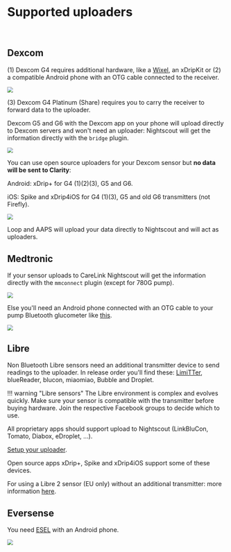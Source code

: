 # Supported uploaders

</br>

## Dexcom

(1) Dexcom G4 requires additional hardware, like a [Wixel](https://github.com/StephenBlackWasAlreadyTaken/xDrip/wiki/xDrip-Wireless-Bridge), an xDripKit or (2) a compatible Android phone with an OTG cable connected to the receiver.

<img src="..\img\Upload01.png" style="zoom:80%;" />

(3) Dexcom G4 Platinum (Share) requires you to carry the receiver to forward data to the uploader.

Dexcom G5 and G6 with the Dexcom app on your phone will upload directly to Dexcom servers and won't need an uploader: Nightscout will get the information directly with the `bridge` plugin.

<img src="..\img\Upload02.png" style="zoom:80%;" />

You can use open source uploaders for your Dexcom sensor but **no data will be sent to Clarity**:

Android: xDrip+ for G4 (1)(2)(3), G5 and G6.

iOS: Spike and xDrip4iOS for G4 (1)(3), G5 and old G6 transmitters (not Firefly).

<img src="..\img\Upload03.png" style="zoom:80%;" />

Loop and AAPS will upload your data directly to Nightscout and will act as uploaders.

## Medtronic

If your sensor uploads to CareLink Nightscout will get the information directly with the `mmconnect` plugin (except for 780G pump).

<img src="..\img\Upload04.png" style="zoom:80%;" />

Else you'll need an Android phone connected with an OTG cable to your pump Bluetooth glucometer like [this](http://pazaan.github.io/600SeriesAndroidUploader/).

<img src="..\img\Upload05.png" style="zoom:80%;" />

## Libre

Non Bluetooth Libre sensors need an additional transmitter device to send readings to the uploader. In release order you'll find these: [LimiTTer](https://github.com/JoernL/LimiTTer), blueReader, blucon, miaomiao, Bubble and Droplet.

!!! warning "Libre sensors"
    The Libre environment is complex and evolves quickly. Make sure your sensor is compatible with the transmitter before buying hardware. Join the respective Facebook groups to decide which to use.

All proprietary apps should support upload to Nightscout (LinkBluCon, Tomato, Diabox, eDroplet, ...).

[Setup your uploader](./setup.md).

Open source apps xDrip+, Spike and xDrip4iOS support some of these devices.

For using a Libre 2 sensor (EU only) without an additional transmitter: more information [here](https://androidaps.readthedocs.io/en/latest/EN/Hardware/Libre2.html).

## Eversense

You need [ESEL](https://github.com/BernhardRo/Esel) with an Android phone.

<img src="..\img\Upload06.png" style="zoom:80%;" />
